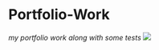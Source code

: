 # Portfolio-Work
<i>my portfolio work along with some tests</i>
<img src="https://www.google.com/search?q=cat&safe=strict&source=lnms&tbm=isch&sa=X&ved=0ahUKEwi1k_K7_tLLAhXLqx4KHfoGB7EQ_AUIBygB&biw=1920&bih=1031#imgrc=YnIY4vrFvOk9vM%3A">

